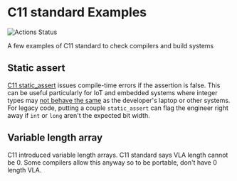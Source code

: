 # C11 standard Examples

![Actions Status](https://github.com/scivision/c11-examples/workflows/ci/badge.svg)

A few examples of C11 standard to check compilers and build systems

## Static assert

[C11 static_assert](https://en.cppreference.com/w/c/language/_Static_assert)
issues compile-time errors if the assertion is false.
This can be useful particularly for IoT and embedded systems where integer types may
[not behave the same](https://blog.feabhas.com/2014/10/vulnerabilities-in-c-when-integers-go-bad/)
as the developer's laptop or other systems.
For legacy code, putting a couple `static_assert` can flag the engineer right away if `int` or `long` aren't the expected bit width.

## Variable length array

C11 introduced variable length arrays.
C11 standard says VLA length cannot be 0.
Some compilers allow this anyway so to be portable, don't have 0 length VLA.
